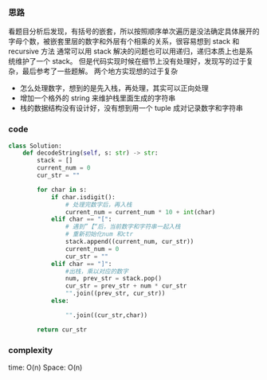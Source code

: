 ### 思路

看题目分析后发现，有括号的嵌套，所以按照顺序单次遍历是没法确定具体展开的字母个数，被嵌套里层的数字和外层有个相乘的关系，很容易想到 stack 和 recursive 方法
通常可以用 stack 解决的问题也可以用递归，递归本质上也是系统维护了一个 stack。
但是代码实现时候在细节上没有处理好，发现写的过于复杂，最后参考了一些题解。
两个地方实现想的过于复杂

- 怎么处理数字，想到的是先入栈，再处理，其实可以正向处理
- 增加一个格外的 string 来维护栈里面生成的字符串
- 栈的数据结构没有设计好，没有想到用一个 tuple 成对记录数字和字符串

### code

```python
class Solution:
    def decodeString(self, s: str) -> str:
        stack = []
        current_num = 0
        cur_str = ""

        for char in s:
            if char.isdigit():
                # 处理完数字后，再入栈
                current_num = current_num * 10 + int(char)
            elif char == "[":
                # 遇到”【“后，当前数字和字符串一起入栈
                # 重新初始化num 和ctr
                stack.append((current_num, cur_str))
                current_num = 0
                cur_str = ""
            elif char == "]":
                #出栈，乘以对应的数字
                num, prev_str = stack.pop()
                cur_str = prev_str + num * cur_str
                "".join((prev_str, cur_str))
            else:

                "".join((cur_str,char))

        return cur_str
```

### complexity

time: O(n)
Space: O(n)
